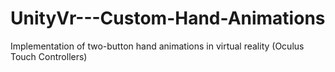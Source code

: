 # UnityVr---Custom-Hand-Animations
Implementation of two-button hand animations in virtual reality (Oculus Touch Controllers)
